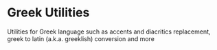 # Greek Utilities

Utilities for Greek language such as accents and diacritics replacement, greek to latin (a.k.a. greeklish) conversion and more